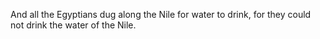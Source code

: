 And all the Egyptians dug along the Nile for water to drink, for they could not drink the water of the Nile.
